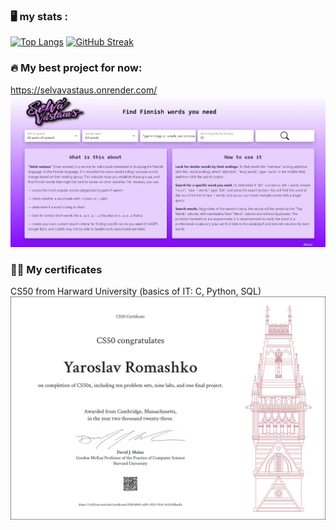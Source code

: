 ### :desktop_computer: my stats :

[![Top Langs](https://github-readme-stats.vercel.app/api/top-langs/?username=romashkoyp)](https://github.com/anuraghazra/github-readme-stats)
[![GitHub Streak](https://github-readme-streak-stats.herokuapp.com?user=romashkoyp)](https://git.io/streak-stats)

### :fire: My best project for now:

https://selvavastaus.onrender.com/
![My Image](image.jpg)

### 👨‍🎓 My certificates
CS50 from Harward University (basics of IT: C, Python, SQL)
![My Image](CS50x.png)

